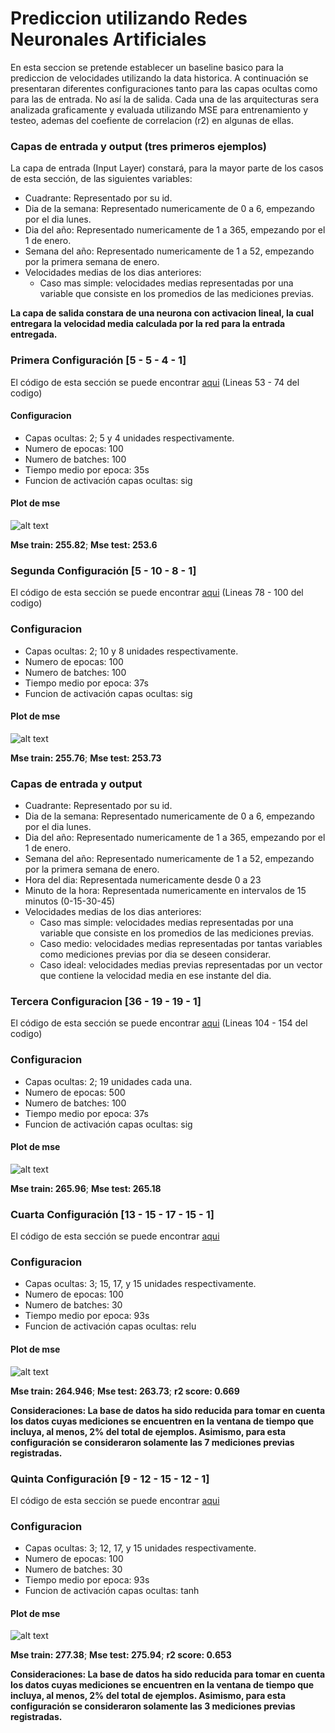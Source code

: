 # Prediccion utilizando Redes Neuronales Artificiales

En esta seccion se pretende establecer un baseline basico para la prediccion de velocidades utilizando la data historica. A continuación se presentaran diferentes configuraciones tanto para las capas ocultas como para las de entrada. No así la de salida. Cada una de las arquitecturas sera analizada graficamente y evaluada utilizando MSE para entrenamiento y testeo, ademas del coefiente de correlacion (r2) en algunas de ellas.

### Capas de entrada y output (tres primeros ejemplos)
La capa de entrada (Input Layer) constará, para la mayor parte de los casos de esta sección, de las siguientes variables:

+ Cuadrante: Representado por su id.
+ Dia de la semana: Representado numericamente de 0 a 6, empezando por el dia lunes.
+ Dia del año: Representado numericamente de 1 a 365, empezando por el 1 de enero.
+ Semana del año: Representado numericamente de 1 a 52, empezando por la primera semana de enero.
+ Velocidades medias de los dias anteriores:
  + Caso mas simple: velocidades medias representadas por una variable que consiste en los promedios de las mediciones previas.

**La capa de salida constara de una neurona con activacion lineal, la cual entregara la velocidad media calculada por la red para la entrada entregada.**


### Primera Configuración [5 - 5 - 4 - 1]

El código de esta sección se puede encontrar [aqui](https://github.com/yieniggu/CTL-UNAB/blob/master/scripts/spyder/02-%20Baseline.py) (Lineas 53 - 74 del codigo)

#### Configuracion
+ Capas ocultas: 2; 5 y 4 unidades respectivamente.
+ Numero de epocas: 100
+ Numero de batches: 100
+ Tiempo medio por epoca: 35s
+ Funcion de activación capas ocultas: sig

#### Plot de mse
![alt text](https://github.com/yieniggu/CTL-UNAB/blob/master/src/Baselines/Mse1.png "MSE configuracion 1")

**Mse train: 255.82**;
**Mse test: 253.6**

### Segunda Configuración [5 - 10 - 8 - 1]
El código de esta sección se puede encontrar [aqui](https://github.com/yieniggu/CTL-UNAB/blob/master/scripts/spyder/02-%20Baseline.py) (Lineas 78 - 100 del codigo)

### Configuracion
+ Capas ocultas: 2; 10 y 8 unidades respectivamente.
+ Numero de epocas: 100
+ Numero de batches: 100
+ Tiempo medio por epoca: 37s
+ Funcion de activación capas ocultas: sig

#### Plot de mse
![alt text](https://github.com/yieniggu/CTL-UNAB/blob/master/src/Baselines/Mse2.png "MSE configuracion 2")

**Mse train: 255.76**;
**Mse test: 253.73**

### Capas de entrada y output 

+ Cuadrante: Representado por su id.
+ Dia de la semana: Representado numericamente de 0 a 6, empezando por el dia lunes.
+ Dia del año: Representado numericamente de 1 a 365, empezando por el 1 de enero.
+ Semana del año: Representado numericamente de 1 a 52, empezando por la primera semana de enero.
+ Hora del dia: Representada numericamente desde 0 a 23
+ Minuto de la hora: Representada numericamente en intervalos de 15 minutos (0-15-30-45)
+ Velocidades medias de los dias anteriores:
  + Caso mas simple: velocidades medias representadas por una variable que consiste en los promedios de las mediciones previas.
  + Caso medio: velocidades medias representadas por tantas variables como mediciones previas por dia se deseen considerar.
  + Caso ideal: velocidades medias previas representadas por un vector que contiene la velocidad media en ese instante del dia.

### Tercera Configuracion [36 - 19 - 19 - 1]
El código de esta sección se puede encontrar [aqui](https://github.com/yieniggu/CTL-UNAB/blob/master/scripts/spyder/02-%20Baseline.py) (Lineas 104 - 154 del codigo)

### Configuracion
+ Capas ocultas: 2; 19 unidades cada una.
+ Numero de epocas: 500
+ Numero de batches: 100
+ Tiempo medio por epoca: 37s
+ Funcion de activación capas ocultas: sig

#### Plot de mse
![alt text](https://github.com/yieniggu/CTL-UNAB/blob/master/src/Baselines/Mse3.png)

**Mse train: 265.96**;
**Mse test: 265.18**

### Cuarta Configuración [13 - 15 - 17 - 15 - 1]
El código de esta sección se puede encontrar [aqui](https://github.com/yieniggu/CTL-UNAB/blob/master/scripts/raw/fully%20connecteds/01_13_15_17_15_1.py) 

### Configuracion
+ Capas ocultas: 3; 15, 17, y 15 unidades respectivamente.
+ Numero de epocas: 100
+ Numero de batches: 30
+ Tiempo medio por epoca: 93s
+ Funcion de activación capas ocultas: relu

#### Plot de mse
![alt text](https://github.com/yieniggu/CTL-UNAB/blob/master/src/Baselines/Mse_13_15_17_15_1.png)

**Mse train: 264.946**;
**Mse test: 263.73**;
**r2 score: 0.669**

**Consideraciones: La base de datos ha sido reducida para tomar en cuenta los datos cuyas mediciones se encuentren en la ventana de tiempo que incluya, al menos, 2% del total de ejemplos. Asimismo, para esta configuración se consideraron solamente las 7 mediciones previas registradas.**

### Quinta Configuración [9 - 12 - 15 - 12 - 1]
El código de esta sección se puede encontrar [aqui](https://github.com/yieniggu/CTL-UNAB/blob/master/scripts/raw/fully%20connecteds/02_9_12_15_12_1.py) 

### Configuracion
+ Capas ocultas: 3; 12, 17, y 15 unidades respectivamente.
+ Numero de epocas: 100
+ Numero de batches: 30
+ Tiempo medio por epoca: 93s
+ Funcion de activación capas ocultas: tanh

#### Plot de mse
![alt text](https://github.com/yieniggu/CTL-UNAB/blob/master/src/Baselines/Mse_9_12_15_12_1.png)

**Mse train: 277.38**;
**Mse test: 275.94**;
**r2 score: 0.653**

**Consideraciones: La base de datos ha sido reducida para tomar en cuenta los datos cuyas mediciones se encuentren en la ventana de tiempo que incluya, al menos, 2% del total de ejemplos. Asimismo, para esta configuración se consideraron solamente las 3 mediciones previas registradas.**


